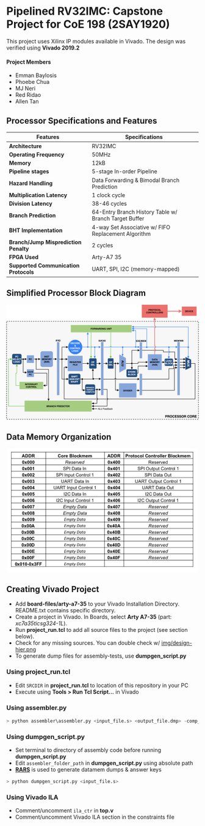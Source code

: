 # Pipelined RV32IMC: Capstone Project for CoE 198 (2SAY1920)
This project uses Xilinx IP modules available in Vivado. The design was verified using **Vivado 2019.2**

#### Project Members
+ Emman Baylosis
+ Phoebe Chua
+ MJ Neri
+ Red Ridao
+ Allen Tan

## Processor Specifications and Features
Features | Specifications
---- | ----
**Architecture** | RV32IMC
**Operating Frequency** | 50MHz
**Memory** | 12kB
**Pipeline stages** | 5-stage In-order Pipeline
**Hazard Handling** | Data Forwarding & Bimodal Branch Prediction
**Multiplication Latency** | 1 clock cycle
**Division Latency** | 38-46 cycles
**Branch Prediction** | 64-Entry Branch History Table w/ Branch Target Buffer
**BHT Implementation** | 4-way Set Associative w/ FIFO Replacement Algorithm
**Branch/Jump Misprediction Penalty** | 2 cycles
**FPGA Used** | Arty-A7 35
**Supported Communication Protocols** | UART, SPI, I2C (memory-mapped)


## Simplified Processor Block Diagram
<p align="center">
  <img src="img/final-toplevel.png" alt="Size Limit CLI" width="738">
</p>

## Data Memory Organization
<p align="center">
  <img src="img/mem-organization.png" alt="Size Limit CLI" width="500">
</p>

## Creating Vivado Project
+ Add **board-files/arty-a7-35** to your Vivado Installation Directory. README.txt contains specific directory.
+ Create a project in Vivado. In Boards, select **Arty A7-35** (part: *xc7a35ticsg324-1L*).
+ Run **project_run.tcl** to add all source files to the project (see section below).
+ Check for any missing sources. You can double check w/ [img/design-hier.png](img/design-hier.png)
+ To generate dump files for assembly-tests, use **dumpgen_script.py**

### Using project_run.tcl
+ Edit `SRCDIR` in **project_run.tcl** to location of this repository in your PC
+ Execute using **Tools > Run Tcl Script...** in Vivado

### Using assembler.py
```python
> python assembler\assembler.py <input_file.s> <output_file.dmp> -comp_buffer True
```

### Using dumpgen_script.py
+ Set terminal to directory of assembly code before running **dumpgen_script.py**
+ Edit `assembler_folder_path` in **dumpgen_script.py** using absolute path
+ [**RARS**](https://github.com/TheThirdOne/rars) is used to generate datamem dumps & answer keys
```python
> python dumpgen_script.py <input_file.s>
```

### Using Vivado ILA
+ Comment/uncomment `ila_ctr` in **top.v**
+ Comment/uncomment Vivado ILA section in the constraints file
